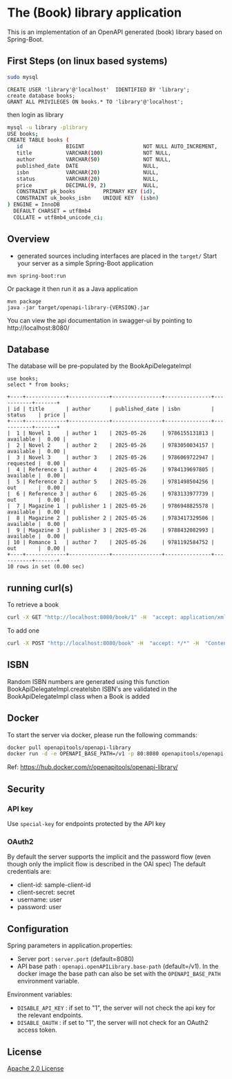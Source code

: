 # The (Book) library application

This is an implementation of an OpenAPI generated (book) library based on Spring-Boot.

## First Steps (on linux based systems)
```bash
sudo mysql
```
```mysql
CREATE USER 'library'@'localhost'  IDENTIFIED BY 'library';
create database books;
GRANT ALL PRIVILEGES ON books.* TO 'library'@'localhost';
```
then login as library
```bash
mysql -u library -plibrary
USE books;
CREATE TABLE books (
   id              BIGINT                   NOT NULL AUTO_INCREMENT,
   title           VARCHAR(100)             NOT NULL,
   author          VARCHAR(50)              NOT NULL,
   published_date  DATE                     NULL,
   isbn            VARCHAR(20)              NULL,
   status          VARCHAR(20)              NULL,
   price           DECIMAL(9, 2)            NULL,
   CONSTRAINT pk_books         PRIMARY KEY (id),
   CONSTRAINT uk_books_isbn    UNIQUE KEY  (isbn)
) ENGINE = InnoDB
  DEFAULT CHARSET = utf8mb4
  COLLATE = utf8mb4_unicode_ci;

```

## Overview
- generated sources including interfaces are placed in the `target/`
Start your server as a simple Spring-Boot application
```
mvn spring-boot:run
```
Or package it then run it as a Java application
```
mvn package
java -jar target/openapi-library-{VERSION}.jar
```

You can view the api documentation in swagger-ui by pointing to  
http://localhost:8080/

## Database

The database will be pre-populated by the BookApiDelegateImpl
```mysql
use books;
select * from books;
```
```
+----+-------------+-------------+----------------+---------------+-----------+-------+
| id | title       | author      | published_date | isbn          | status    | price |
+----+-------------+-------------+----------------+---------------+-----------+-------+
|  1 | Novel 1     | author 1    | 2025-05-26     | 9786155131813 | available |  0.00 |
|  2 | Novel 2     | author 2    | 2025-05-26     | 9783050034157 | available |  0.00 |
|  3 | Novel 3     | author 3    | 2025-05-26     | 9786069722947 | requested |  0.00 |
|  4 | Reference 1 | author 4    | 2025-05-26     | 9784139697805 | available |  0.00 |
|  5 | Reference 2 | author 5    | 2025-05-26     | 9781498504256 | out       |  0.00 |
|  6 | Reference 3 | author 6    | 2025-05-26     | 9783133977739 | out       |  0.00 |
|  7 | Magazine 1  | publisher 1 | 2025-05-26     | 9786948825578 | available |  0.00 |
|  8 | Magazine 2  | publisher 2 | 2025-05-26     | 9783417329506 | available |  0.00 |
|  9 | Magazine 3  | publisher 3 | 2025-05-26     | 9788432082993 | available |  0.00 |
| 10 | Romance 1   | author 7    | 2025-05-26     | 9781192584752 | out       |  0.00 |
+----+-------------+-------------+----------------+---------------+-----------+-------+
10 rows in set (0.00 sec)

```
## running curl(s)
To retrieve a book
```bash
curl -X GET "http://localhost:8080/book/1" -H  "accept: application/xml"
```
To add one
```bash
curl -X POST "http://localhost:8080/book" -H  "accept: */*" -H  "Content-Type: application/json" -d "{\"name\":\"book\",\"id\":10002,\"title\":\"my first\",\"isbn\":\"9788432082993\",\"author\":\"JRR\",\"status\":\"available\"}"
```
## ISBN

Random ISBN numbers are generated using this function BookApiDelegateImpl.createIsbn
ISBN's are validated in the BookApiDelegateImpl class when a Book is added

## Docker

To start the server via docker, please run the following commands:
```sh
docker pull openapitools/openapi-library
docker run -d -e OPENAPI_BASE_PATH=/v1 -p 80:8080 openapitools/openapi-library
```

Ref: https://hub.docker.com/r/openapitools/openapi-library/

## Security

### API key
Use `special-key` for endpoints protected by the API key

### OAuth2
By default the server supports the implicit and the password flow (even though only the implicit flow is described in the OAI spec)
The default credentials are:
* client-id: sample-client-id
* client-secret: secret
* username: user
* password: user

## Configuration

Spring parameters in application.properties:
* Server port : `server.port` (default=8080)
* API base path : `openapi.openAPILibrary.base-path` (default=/v1). In the docker image the base path can also be set with the `OPENAPI_BASE_PATH` environment variable.

Environment variables:
* `DISABLE_API_KEY` : if set to "1", the server will not check the api key for the relevant endpoints.
* `DISABLE_OAUTH` : if set to "1", the server will not check for an OAuth2 access token.

## License

[Apache 2.0 License](http://www.apache.org/licenses/LICENSE-2.0)